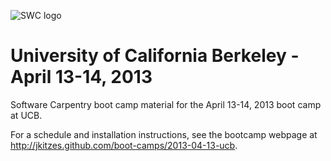 ![SWC logo](http://software-carpentry.org/img/software-carpentry-banner.png)

# University of California Berkeley - April 13-14, 2013
Software Carpentry boot camp material
for the April 13-14, 2013 boot camp at UCB.

For a schedule and installation instructions, see the bootcamp webpage at
http://jkitzes.github.com/boot-camps/2013-04-13-ucb.
